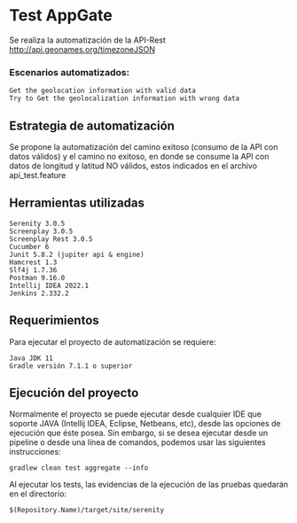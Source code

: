 # Test AppGate

Se realiza la automatización de la API-Rest http://api.geonames.org/timezoneJSON

### Escenarios automatizados:

	Get the geolocation information with valid data
    Try to Get the geolocalization information with wrong data


## Estrategia de automatización

Se propone la automatización del camino exitoso (consumo de la API con datos válidos) y el camino no exitoso, en donde se consume la API con datos de longitud y latitud NO válidos, estos indicados en el archivo api_test.feature



## Herramientas utilizadas

    Serenity 3.0.5
    Screenplay 3.0.5
    Screenplay Rest 3.0.5
    Cucumber 6
    Junit 5.8.2 (jupiter api & engine)
    Hamcrest 1.3
    Slf4j 1.7.36
    Postman 9.16.0
    Intellij IDEA 2022.1
    Jenkins 2.332.2

## Requerimientos
Para ejecutar el proyecto de automatización se requiere:

 	Java JDK 11
 	Gradle versión 7.1.1 o superior

## Ejecución del proyecto

Normalmente el proyecto se puede ejecutar desde cualquier IDE que soporte JAVA (Intellij IDEA, Eclipse, Netbeans, etc), desde las opciones de ejecución que éste posea. Sin embargo, si se desea ejecutar
desde un pipeline o desde una línea de comandos, podemos usar las siguientes instrucciones:

	gradlew clean test aggregate --info


Al ejecutar los tests, las evidencias de la ejecución de las pruebas quedarán en el directorio:

    $(Repository.Name)/target/site/serenity